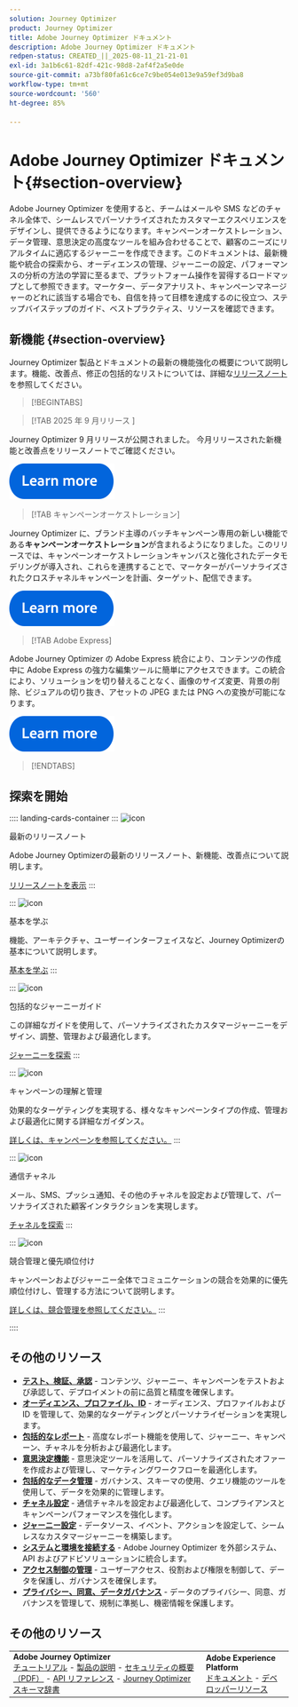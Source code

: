 ```yaml
---
solution: Journey Optimizer
product: Journey Optimizer
title: Adobe Journey Optimizer ドキュメント
description: Adobe Journey Optimizer ドキュメント
redpen-status: CREATED_||_2025-08-11_21-21-01
exl-id: 3a1b6c61-82df-421c-98d8-2af4f2a5e0de
source-git-commit: a73bf80fa61c6ce7c9be054e013e9a59ef3d9ba8
workflow-type: tm+mt
source-wordcount: '560'
ht-degree: 85%

---
```


# Adobe Journey Optimizer ドキュメント{#section-overview}

Adobe Journey Optimizer を使用すると、チームはメールや SMS などのチャネル全体で、シームレスでパーソナライズされたカスタマーエクスペリエンスをデザインし、提供できるようになります。キャンペーンオーケストレーション、データ管理、意思決定の高度なツールを組み合わせることで、顧客のニーズにリアルタイムに適応するジャーニーを作成できます。このドキュメントは、最新機能や統合の探索から、オーディエンスの管理、ジャーニーの設定、パフォーマンスの分析の方法の学習に至るまで、プラットフォーム操作を習得するロードマップとして参照できます。マーケター、データアナリスト、キャンペーンマネージャーのどれに該当する場合でも、自信を持って目標を達成するのに役立つ、ステップバイステップのガイド、ベストプラクティス、リソースを確認できます。

## 新機能 {#section-overview}

Journey Optimizer 製品とドキュメントの最新の機能強化の概要について説明します。機能、改善点、修正の包括的なリストについては、詳細な[リリースノート](../using/rn/release-notes.md)を参照してください。

>[!BEGINTABS]

>[!TAB 2025 年 9 月リリース ]

Journey Optimizer 9 月リリースが公開されました。 今月リリースされた新機能と改善点をリリースノートでご確認ください。

[![詳細情報](using/assets/do-not-localize/learn-more-button.svg)](using/rn/release-notes.md)


>[!TAB キャンペーンオーケストレーション]

Journey Optimizer に、ブランド主導のバッチキャンペーン専用の新しい機能である&#x200B;**キャンペーンオーケストレーション**&#x200B;が含まれるようになりました。このリリースでは、キャンペーンオーケストレーションキャンバスと強化されたデータモデリングが導入され、これらを連携することで、マーケターがパーソナライズされたクロスチャネルキャンペーンを計画、ターゲット、配信できます。

[![詳細情報](using/assets/do-not-localize/learn-more-button.svg)](using/orchestrated/gs-orchestrated-campaigns.md)

>[!TAB Adobe Express]

Adobe Journey Optimizer の Adobe Express 統合により、コンテンツの作成中に Adobe Express の強力な編集ツールに簡単にアクセスできます。この統合により、ソリューションを切り替えることなく、画像のサイズ変更、背景の削除、ビジュアルの切り抜き、アセットの JPEG または PNG への変換が可能になります。

[![詳細情報](using/assets/do-not-localize/learn-more-button.svg)](using/integrations/express.md)


>[!ENDTABS]


## 探索を開始

:::: landing-cards-container
:::
![icon](https://cdn.experienceleague.adobe.com/icons/list-check.svg?lang=ja)

最新のリリースノート

Adobe Journey Optimizerの最新のリリースノート、新機能、改善点について説明します。

[リリースノートを表示](using/rn/release-notes.md)
:::

:::
![icon](https://cdn.experienceleague.adobe.com/icons/circle-play.svg?lang=ja)

基本を学ぶ

機能、アーキテクチャ、ユーザーインターフェイスなど、Journey Optimizerの基本について説明します。

[基本を学ぶ](./rp_landing_pages/get-started-landing-page.md)
:::

:::
![icon](https://cdn.experienceleague.adobe.com/icons/code-branch.svg?lang=ja)

包括的なジャーニーガイド

この詳細なガイドを使用して、パーソナライズされたカスタマージャーニーをデザイン、調整、管理および最適化します。

[ジャーニーを探索](./rp_landing_pages/orchestrate-journeys-landing-page.md)
:::

:::
![icon](https://cdn.experienceleague.adobe.com/icons/bullhorn.svg?lang=ja)

キャンペーンの理解と管理

効果的なターゲティングを実現する、様々なキャンペーンタイプの作成、管理および最適化に関する詳細なガイダンス。

[詳しくは、キャンペーンを参照してください。](./rp_landing_pages/campaigns-landing-page.md)
:::

:::
![icon](https://cdn.experienceleague.adobe.com/icons/envelope.svg?lang=ja)

通信チャネル

メール、SMS、プッシュ通知、その他のチャネルを設定および管理して、パーソナライズされた顧客インタラクションを実現します。

[チャネルを探索](./using/channels/gs-channels.md)
:::

:::
![icon](https://cdn.experienceleague.adobe.com/icons/scale-balanced.svg?lang=ja)

競合管理と優先順位付け

キャンペーンおよびジャーニー全体でコミュニケーションの競合を効果的に優先順位付けし、管理する方法について説明します。

[詳しくは、競合管理を参照してください。](./rp_landing_pages/conflict-prioritization-landing-page.md)
:::

::::


## その他のリソース

- **[テスト、検証、承認](./rp_landing_pages/test-landing-page.md)** - コンテンツ、ジャーニー、キャンペーンをテストおよび承認して、デプロイメントの前に品質と精度を確保します。
- **[オーディエンス、プロファイル、ID](./rp_landing_pages/audiences-profiles-identities-landing-page.md)** - オーディエンス、プロファイルおよび ID を管理して、効果的なターゲティングとパーソナライゼーションを実現します。
- **[包括的なレポート](./rp_landing_pages/reporting-landing-page.md)** - 高度なレポート機能を使用して、ジャーニー、キャンペーン、チャネルを分析および最適化します。
- **[意思決定機能](./rp_landing_pages/decisioning-landing-page.md)** - 意思決定ツールを活用して、パーソナライズされたオファーを作成および管理し、マーケティングワークフローを最適化します。
- **[包括的なデータ管理](./rp_landing_pages/data-management-landing-page.md)** - ガバナンス、スキーマの使用、クエリ機能のツールを使用して、データを効果的に管理します。
- **[チャネル設定](./rp_landing_pages/configuration-landing-page.md)** - 通信チャネルを設定および最適化して、コンプライアンスとキャンペーンパフォーマンスを強化します。
- **[ジャーニー設定](./rp_landing_pages/configure-journeys-landing-page.md)** - データソース、イベント、アクションを設定して、シームレスなカスタマージャーニーを構築します。
- **[システムと環境を接続する](./rp_landing_pages/connect-systems-landing-page.md)** - Adobe Journey Optimizer を外部システム、API およびアドビソリューションに統合します。
- **[アクセス制御の管理](./rp_landing_pages/access-control-landing-page.md)** - ユーザーアクセス、役割および権限を制御して、データを保護し、ガバナンスを確保します。
- **[プライバシー、同意、データガバナンス](./rp_landing_pages/privacy-landing-page.md)** - データのプライバシー、同意、ガバナンスを管理して、規制に準拠し、機密情報を保護します。

## その他のリソース

<table style="table-layout:fixed"><tr style="border: 0;">
<td><strong>Adobe Journey Optimizer</strong><br/>
<a href="https://experienceleague.adobe.com/docs/journey-optimizer-learn/tutorials/overview.html?lang=ja" target="_blank">チュートリアル</a> - <a href="https://helpx.adobe.com/jp/legal/product-descriptions/adobe-journey-optimizer.html" target="_blank">製品の説明</a> - <a href="https://www.adobe.com/content/dam/cc/en/security/pdfs/AJO_SecurityOverview.pdf" target="_blank">セキュリティの概要（PDF）</a> - <a href="https://developer.adobe.com/journey-optimizer-apis/" target="_blank">API リファレンス</a> - <a href="https://experienceleague.adobe.com/tools/ajo-schemas/schema-dictionary.html?lang=ja" target="_blank">Journey Optimizer スキーマ辞書</a>

</td>
<td><strong>Adobe Experience Platform</strong><br/>
<a href="https://experienceleague.adobe.com/docs/experience-platform/landing/home.html?lang=ja" target="_blank">ドキュメント</a> - <a href="https://www.adobe.com/jp/experience-platform/documentation-and-developer-resources.html" target="_blank">デベロッパーリソース</a>
</td>
</tr></table>

<!--table style="table-layout:auto"><tr style="border: 0;"><td><img src="using/assets/do-not-localize/newsletter.png"></td><td>
<b>Stay informed and elevate your Adobe Journey Optimizer experience!</b><br/>Sign up for our quarterly newsletter. Gain exclusive access to the latest product updates, captivating stories, real-world use cases, valuable tips, and more – all delivered directly to your inbox every quarter. <a href="https://www.adobe.com/subscription/Adobe_Journey_Optimizer_NL.html">Sign up today!</a></td></tr></table-->
